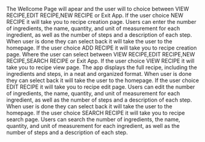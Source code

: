 The Wellcome Page will apear and the user will to choice between VIEW RECIPE,EDIT RECIPE,NEW RECIPE or Exit App.
If the user choice NEW RECIPE it will take you to recipe creation page.
Users can enter the number of ingredients, the name, quantity, and unit of measurement for each ingredient, as well as the number of steps and a description of each step.
When user is done they can select back it will take the user to the homepage.
If the user choice ADD RECIPE it will take you to recipe creation page.
Where the user can select between VIEW RECIPE,EDIT RECIPE,NEW RECIPE,SEARCH RECIPE or Exit App.
If the user choice VIEW RECIPE it will take you to recipe view page.
The app displays the full recipe, including the ingredients and steps, in a neat and organized format.
When user is done they can select back it will take the user to the homepage.
If the user choice EDIT RECIPE it will take you to recipe edit page.
Users can edit the number of ingredients, the name, quantity, and unit of measurement for each ingredient, as well as the number of steps and a description of each step.
When user is done they can select back it will take the user to the homepage.
If the user choice SEARCH RECIPE it will take you to recipe search page.
Users can search the number of ingredients, the name, quantity, and unit of measurement for each ingredient, as well as the number of steps and a description of each step.
  
